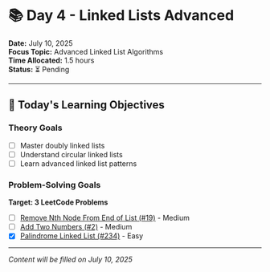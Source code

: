 # 📚 Day 4 - Linked Lists Advanced

**Date:** July 10, 2025  
**Focus Topic:** Advanced Linked List Algorithms  
**Time Allocated:** 1.5 hours  
**Status:** ⏳ Pending

---

## 🎯 Today's Learning Objectives

### Theory Goals
- [ ] Master doubly linked lists
- [ ] Understand circular linked lists
- [ ] Learn advanced linked list patterns

### Problem-Solving Goals
**Target: 3 LeetCode Problems**
- [ ] [Remove Nth Node From End of List (#19)](https://leetcode.com/problems/remove-nth-node-from-end-of-list/) - Medium
- [ ] [Add Two Numbers (#2)](https://leetcode.com/problems/add-two-numbers/) - Medium
- [x] [Palindrome Linked List (#234)](https://leetcode.com/problems/palindrome-linked-list/) - Easy

---

*Content will be filled on July 10, 2025*